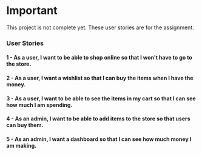 # Important

This project is not complete yet.
These user stories are for the assignment.

### User Stories

#### 1 - As a user, I want to be able to shop online so that I won't have to go to the store.

#### 2 - As a user, I want a wishlist so that I can buy the items when I have the money.

#### 3 - As a user, I want to be able to see the items in my cart so that I can see how much I am spending.

#### 4 - As an admin, I want to be able to add items to the store so that users can buy them.

#### 5 - As an admin, I want a dashboard so that I can see how much money I am making.